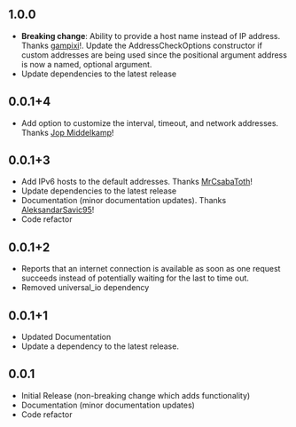 ## 1.0.0

- **Breaking change**: Ability to provide a host name instead of IP address. Thanks [gampixi](https://github.com/gampixi)!. Update the AddressCheckOptions constructor if custom addresses are being used since the positional argument address is now a named, optional argument.
- Update dependencies to the latest release
  
## 0.0.1+4

- Add option to customize the interval, timeout, and network addresses. Thanks [Jop Middelkamp](https://github.com/jopmiddelkamp)!

## 0.0.1+3

- Add IPv6 hosts to the default addresses. Thanks [MrCsabaToth](https://github.com/MrCsabaToth)!
- Update dependencies to the latest release
- Documentation (minor documentation updates). Thanks [AleksandarSavic95](https://github.com/AleksandarSavic95)!
- Code refactor

## 0.0.1+2

- Reports that an internet connection is available as soon as one request succeeds instead of potentially waiting for the last to time out.
- Removed universal_io dependency

## 0.0.1+1

- Updated Documentation
- Update a dependency to the latest release.

## 0.0.1

- Initial Release (non-breaking change which adds functionality)
- Documentation (minor documentation updates)
- Code refactor
